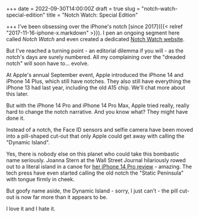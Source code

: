 +++
date = 2022-09-30T14:00:00Z
draft = true
slug = "notch-watch-special-edition"
title = "Notch Watch: Special Edition"

+++
I've been obsessing over the iPhone's notch [since 2017]({{< relref "2017-11-16-iphone-x.markdown" >}}). I pen an ongoing segment here called _Notch Watch_ and even created a dedicated [Notch Watch website](https://notchwatch.carrd.co/).

But I've reached a turning point - an editorial dilemma if you will - as the notch's days are surely numbered. All my complaining over the "dreaded notch" will soon have to... evolve.

At Apple's annual September event, Apple introduced the iPhone 14 and iPhone 14 Plus, which still have notches. They also still have everything the iPhone 13 had last year, including the old A15 chip. We'll chat more about this later.

But with the iPhone 14 Pro and iPhone 14 Pro Max, Apple tried really, really hard to change the notch narrative. And you know what? They might have done it.

Instead of a notch, the Face ID sensors and selfie camera have been moved into a pill-shaped cut-out that only Apple could get away with calling the "Dynamic Island".

Yes, there is nobody else on this planet who could take this bombastic name seriously. Joanna Stern at the Wall Street Journal hilariously rowed out to a literal island in a canoe for [her iPhone 14 Pro review](https://youtu.be/E88hraQR6PY) - amazing. The tech press have even started calling the old notch the "Static Peninsula" with tongue firmly in cheek.

But goofy name aside, the Dynamic Island - sorry, I just can't - the pill cut-out is now far more than it appears to be.

I love it and I hate it.